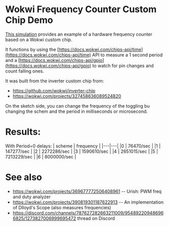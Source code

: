 # Wokwi Frequency Counter Custom Chip Demo

[This simulation](https://wokwi.com/projects/406335146945275905) provides an example of a hardware frequency counter
based on a Wokwi custom chip.  

It functions by using the [https://docs.wokwi.com/chips-api/time](https://docs.wokwi.com/chips-api/time) API 
to measure a 1 second period and a [https://docs.wokwi.com/chips-api/gpio](https://docs.wokwi.com/chips-api/gpio) to watch for pin changes and count falling ones.

It was built from the inverter custom chip from:
* https://github.com/wokwi/inverter-chip
* https://wokwi.com/projects/327458636089524820

On the sketch side, you can change the frequency of the toggling bu changing the schem and
the period in milliseconds or microsecond.

# Results:
With Period=0 delays:
| scheme | frequency |
|---|---|
|0 |   76470/sec |
|1 |  147277/sec |
|2 | 2272286/sec |
|3 | 1590610/sec |
|4 | 2651015/sec |
|5 | 7213229/sec |
|6 | 8000000/sec | 

# See also

* https://wokwi.com/projects/369677772506408961 -- Urish: PWM freq and duty analyzer
* https://wokwi.com/projects/390819301187622913 -- An implementation of Dlloyd's Scope (also measures frequencies)
* https://discord.com/channels/787627282663211009/954892209486966825/1273827006999695472 thread on Discord

